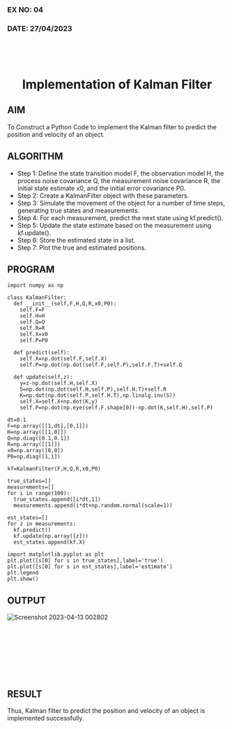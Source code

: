 ### EX NO: 04

### DATE: 27/04/2023 


# <br/><p align = "center"> Implementation of Kalman Filter </p>

## AIM
To Construct a Python Code to implement the Kalman filter to predict the position and velocity of an object.

## ALGORITHM
* Step 1: Define the state transition model F, the observation model H, the process noise covariance Q, the measurement noise covariance R, the initial state estimate x0, and the initial error covariance P0.
* Step 2: Create a KalmanFilter object with these parameters.
* Step 3: Simulate the movement of the object for a number of time steps, generating true states and measurements.
* Step 4: For each measurement, predict the next state using kf.predict().
* Step 5: Update the state estimate based on the measurement using kf.update().
* Step 6: Store the estimated state in a list.
* Step 7: Plot the true and estimated positions.

## PROGRAM
```python3
import numpy as np

class KalmanFilter:
  def __init__(self,F,H,Q,R,x0,P0):
    self.F=F
    self.H=H
    self.Q=Q
    self.R=R
    self.X=x0
    self.P=P0

  def predict(self):
    self.X=np.dot(self.F,self.X)
    self.P=np.dot(np.dot(self.F,self.P),self.F.T)+self.Q

  def update(self,z):
    y=z-np.dot(self.H,self.X)
    S=np.dot(np.dot(self.H,self.P),self.H.T)+self.R
    K=np.dot(np.dot(self.P,self.H.T),np.linalg.inv(S))
    self.X=self.X+np.dot(K,y)
    self.P=np.dot(np.eye(self.F.shape[0])-np.dot(K,self.H),self.P)

dt=0.1
F=np.array([[1,dt],[0,1]])
H=np.array([[1,0]])
Q=np.diag([0.1,0.1])
R=np.array([[1]])
x0=np.array([0,0])
P0=np.diag([1,1])

kf=KalmanFilter(F,H,Q,R,x0,P0)

true_states=[]
measurements=[]
for i in range(100):
  true_states.append([i*dt,1])
  measurements.append(i*dt+np.random.normal(scale=1))

est_states=[]
for z in measurements:
  kf.predict()
  kf.update(np.array([z]))
  est_states.append(kf.X)

import matplotlib.pyplot as plt
plt.plot([s[0] for s in true_states],label='true')
plt.plot([s[0] for s in est_states],label='estimate')
plt.legend
plt.show()
```

## OUTPUT
![Screenshot 2023-04-13 002802](https://user-images.githubusercontent.com/78194419/231558417-3c959a52-4191-46af-a9c6-bfe3192e88b9.jpg)


## <br><br><br><br><br>RESULT
Thus, Kalman filter to predict the position and velocity of an object is implemented successfully.
